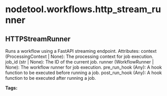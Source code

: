 # nodetool.workflows.http_stream_runner

## HTTPStreamRunner

Runs a workflow using a FastAPI streaming endpoint.
Attributes:
context (ProcessingContext | None): The processing context for job execution.
job_id (str | None): The ID of the current job.
runner (WorkflowRunner | None): The workflow runner for job execution.
pre_run_hook (Any): A hook function to be executed before running a job.
post_run_hook (Any): A hook function to be executed after running a job.

**Tags:** 

